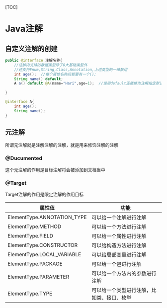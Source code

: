 [TOC]

# Java注解

## 自定义注解的创建

```java
public @interface 注解名称{
    //注解内支持的数据类型除了8大基础类型外
    //还支持Enum,String,Class,Annotation,上述类型的一维数组
    int age();  //每个属性名称后都要有一个();
    String name() default;
    A a() default @A(name="Hari",age=1);  //使用default还能够为注解指定默认值
    
}

@interface A{
    int age();
    String name();
}
```

## 元注解

所谓元注解就是注解注解的注解，就是用来修饰注解的注解

### @Ducumented

这个元注解的作用是目标注解将会被添加到文档当中

### @Target

Target注解的作用是限定注解的作用目标

| 属性值                      | 功能                                       |
| --------------------------- | ------------------------------------------ |
| ElementType.ANNOTATION_TYPE | 可以给一个注解进行注解                     |
| ElementType.METHOD          | 可以给一个方法进行注解                     |
| ElementType.FIELD           | 可以给一个属性进行注解                     |
| ElementType.CONSTRUCTOR     | 可以给构造方法进行注解                     |
| ElementType.LOCAL_VARIABLE  | 可以给局部变量进行注解                     |
| ElementType.PACKAGE         | 可以给一个包进行注解                       |
| ElementType.PARAMETER       | 可以给一个方法内的参数进行注解             |
| ElementType.TYPE            | 可以给一个类型进行注解，比如类、接口、枚举 |

